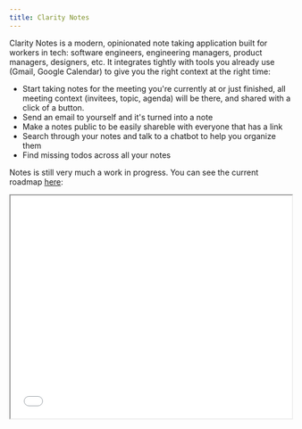 ```yaml
---
title: Clarity Notes
---
```



Clarity Notes is a modern, opinionated note taking application built for workers in tech: software engineers, engineering managers, product managers, designers, etc. It integrates tightly with tools you already use (Gmail, Google Calendar) to give you the right context at the right time:
  * Start taking notes for the meeting you're currently at or just finished, all meeting context (invitees, topic, agenda) will be there, and shared with a click of a button.
  * Send an email to yourself and it's turned into a note
  * Make a notes public to be easily shareble with everyone that has a link
  * Search through your notes and talk to a chatbot to help you organize them
  * Find missing todos across all your notes

Notes is still very much a work in progress. You can see the current roadmap [here](https://notes.clarity.hr/public-notes/9a99169c-1dee-4869-b4be-3da46cac418d): 

<iframe src="[/path/to/your/page.html](https://notes.clarity.hr/public-notes/9a99169c-1dee-4869-b4be-3da46cac418d)" width="100%" height="400"></iframe>
